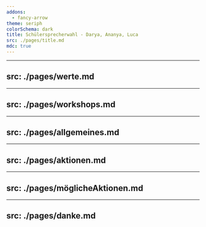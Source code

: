 ```yaml
---
addons:
  - fancy-arrow
theme: seriph
colorSchema: dark
title: Schülersprecherwahl - Darya, Ananya, Luca
src: ./pages/title.md
mdc: true
---
```


---
src: ./pages/werte.md
---

---
src: ./pages/workshops.md
---

---
src: ./pages/allgemeines.md
---

---
src: ./pages/aktionen.md
---

---
src: ./pages/möglicheAktionen.md
---

---
src: ./pages/danke.md
---
